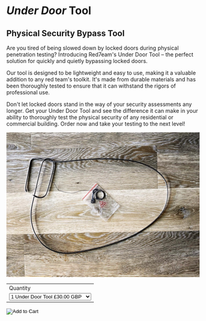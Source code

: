 # *Under Door* Tool
## Physical Security Bypass Tool

Are you tired of being slowed down by locked doors during physical penetration testing? Introducing Red7eam's Under Door Tool – the perfect solution for quickly and quietly bypassing locked doors.

Our tool is designed to be lightweight and easy to use, making it a valuable addition to any red team's toolkit. It's made from durable materials and has been thoroughly tested to ensure that it can withstand the rigors of professional use.

Don't let locked doors stand in the way of your security assessments any longer. Get your Under Door Tool and see the difference it can make in your ability to thoroughly test the physical security of any residential or commercial building. Order now and take your testing to the next level! 

![UnderDoorTool](/images/underdoortool1.jpg)

<form action="https://www.paypal.com/cgi-bin/webscr" method="post" target="_blank">
  <input type="hidden" name="cmd" value="_s-xclick" />
  <input type="hidden" name="hosted_button_id" value="UVBY86A2LASLY" />
  <table>
    <tr>
      <td>
        <input type="hidden" name="on0" value="Quantity"/>
        Quantity
      </td>
    </tr>
    <tr>
      <td>
        <select name="os0">
          <option value="1 Under Door Tool" selected>
            1 Under Door Tool £30.00 GBP
          </option>
          <option value="2 Under Door Tools">
            2 Under Door Tools £55.00 GBP
          </option>
        </select>
      </td>
    </tr>
  </table>
  <input type="hidden" name="currency_code" value="GBP" />
  <input type="image" src="https://www.paypalobjects.com/en_GB/i/btn/btn_cart_SM.gif" border="0" name="submit" title="PayPal - The safer, easier way to pay online!" alt="Add to Cart" />
</form>
